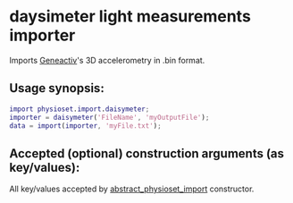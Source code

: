 daysimeter light measurements importer
================

Imports [Geneactiv][geneactiv]'s 3D accelerometry in .bin format.

[geneactiv]: http://www.geneactive.co.uk/
    
## Usage synopsis:
  
````matlab
import physioset.import.daisymeter;
importer = daisymeter('FileName', 'myOutputFile');
data = import(importer, 'myFile.txt');
````
 
## Accepted (optional) construction arguments (as key/values):
  
All key/values accepted by [abstract_physioset_import][abs-phys-imp]
constructor.

[abs-phys-imp]: ../abstract_physioset_import.md


  

